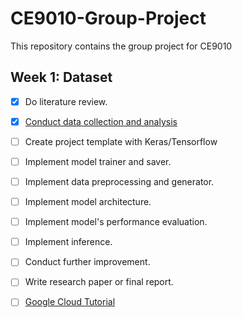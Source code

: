 # CE9010-Group-Project
This repository contains the group project for CE9010

## Week 1: Dataset 

- [x] Do literature review.
- [x] [Conduct data collection and analysis](https://github.com/EdinburghNLP/Refresh)
- [ ] Create project template with Keras/Tensorflow
- [ ] Implement model trainer and saver.
- [ ] Implement data preprocessing and generator.
- [ ] Implement model architecture.
- [ ] Implement model's performance evaluation.
- [ ] Implement inference.
- [ ] Conduct further improvement.
- [ ] Write research paper or final report.

- [ ] [Google Cloud Tutorial](http://cs231n.github.io/gce-tutorial/)
